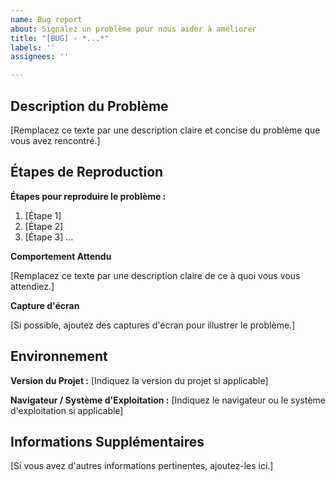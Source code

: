 ```yaml
---
name: Bug report
about: Signalez un problème pour nous aider à améliorer
title: "[BUG] - *...*"
labels: ''
assignees: ''

---
```


## Description du Problème

[Remplacez ce texte par une description claire et concise du problème que vous avez rencontré.]

## Étapes de Reproduction

**Étapes pour reproduire le problème :**

1. [Étape 1]
2. [Étape 2]
3. [Étape 3]
   ...

**Comportement Attendu**

[Remplacez ce texte par une description claire de ce à quoi vous vous attendiez.]

**Capture d'écran**

[Si possible, ajoutez des captures d'écran pour illustrer le problème.]

## Environnement

**Version du Projet :** [Indiquez la version du projet si applicable]

**Navigateur / Système d'Exploitation :** [Indiquez le navigateur ou le système d'exploitation si applicable]

## Informations Supplémentaires

[Si vous avez d'autres informations pertinentes, ajoutez-les ici.]
